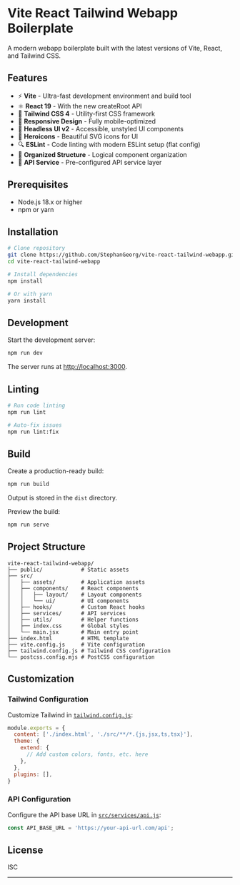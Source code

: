 # Vite React Tailwind Webapp Boilerplate

A modern webapp boilerplate built with the latest versions of Vite, React, and Tailwind CSS.

## Features

- ⚡️ **Vite** - Ultra-fast development environment and build tool
- ⚛️ **React 19** - With the new createRoot API
- 🎨 **Tailwind CSS 4** - Utility-first CSS framework
- 📱 **Responsive Design** - Fully mobile-optimized
- 🧩 **Headless UI v2** - Accessible, unstyled UI components
- 🦸 **Heroicons** - Beautiful SVG icons for UI
- 🔍 **ESLint** - Code linting with modern ESLint setup (flat config)
- 📁 **Organized Structure** - Logical component organization
- 🔄 **API Service** - Pre-configured API service layer

## Prerequisites

- Node.js 18.x or higher
- npm or yarn

## Installation

```bash
# Clone repository
git clone https://github.com/StephanGeorg/vite-react-tailwind-webapp.git
cd vite-react-tailwind-webapp

# Install dependencies
npm install

# Or with yarn
yarn install
```

## Development

Start the development server:

```bash
npm run dev
```

The server runs at [http://localhost:3000](http://localhost:3000).

## Linting

```bash
# Run code linting
npm run lint

# Auto-fix issues
npm run lint:fix
```

## Build

Create a production-ready build:

```bash
npm run build
```

Output is stored in the `dist` directory.

Preview the build:

```bash
npm run serve
```

## Project Structure

```
vite-react-tailwind-webapp/
├── public/            # Static assets
├── src/
│   ├── assets/        # Application assets
│   ├── components/    # React components
│   │   ├── layout/    # Layout components
│   │   └── ui/        # UI components
│   ├── hooks/         # Custom React hooks
│   ├── services/      # API services
│   ├── utils/         # Helper functions
│   ├── index.css      # Global styles
│   └── main.jsx       # Main entry point
├── index.html         # HTML template
├── vite.config.js     # Vite configuration
├── tailwind.config.js # Tailwind CSS configuration
└── postcss.config.mjs # PostCSS configuration
```

## Customization

### Tailwind Configuration

Customize Tailwind in [`tailwind.config.js`](tailwind.config.js):

```js
module.exports = {
  content: ['./index.html', './src/**/*.{js,jsx,ts,tsx}'],
  theme: {
    extend: {
      // Add custom colors, fonts, etc. here
    },
  },
  plugins: [],
}
```

### API Configuration

Configure the API base URL in [`src/services/api.js`](src/services/api.js):

```js
const API_BASE_URL = 'https://your-api-url.com/api';
```

## License

ISC

---

